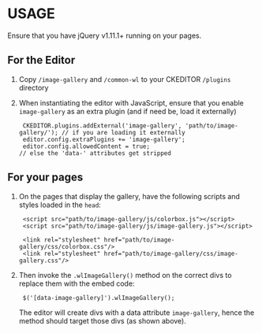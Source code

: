 # USAGE

Ensure that you have jQuery v1.11.1+ running on your pages.

## For the Editor
1. Copy `/image-gallery` and `/common-wl` to your CKEDITOR `/plugins` directory

3. When instantiating the editor with JavaScript, ensure that you enable
   `image-gallery` as an extra plugin (and if need be, load it externally)

        CKEDITOR.plugins.addExternal('image-gallery', 'path/to/image-gallery/'); // if you are loading it externally
        editor.config.extraPlugins += 'image-gallery';
        editor.config.allowedContent = true;                                     // else the 'data-' attributes get stripped

## For your pages
1. On the pages that display the gallery, have the following scripts and styles loaded in the `head`:

        <script src="path/to/image-gallery/js/colorbox.js"></script>
        <script src="path/to/image-gallery/js/image-gallery.js"></script>
        
        <link rel="stylesheet" href="path/to/image-gallery/css/colorbox.css"/>
        <link rel="stylesheet" href="path/to/image-gallery/css/image-gallery.css"/>

2. Then invoke the `.wlImageGallery()` method on the correct divs to replace them with the embed code:

        $('[data-image-gallery]').wlImageGallery();

   The editor will create divs with a data attribute `image-gallery`, hence the method should target
   those divs (as shown above).

